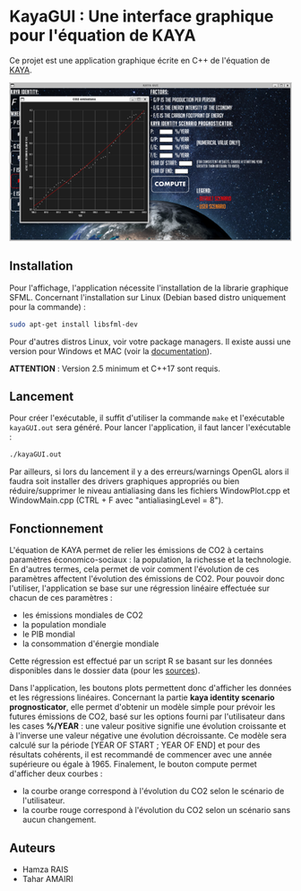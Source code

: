 # KayaGUI : Une interface graphique pour l'équation de KAYA

Ce projet est une application graphique écrite en C++ de l'équation de [KAYA](https://fr.wikipedia.org/wiki/%C3%89quation_de_Kaya).

![Screen](images/screen.png)

## Installation

Pour l'affichage, l'application nécessite l'installation de la librarie graphique SFML.
Concernant l'installation sur Linux (Debian based distro uniquement pour la commande) :

```bash
sudo apt-get install libsfml-dev
```

Pour d'autres distros Linux, voir votre package managers.
Il existe aussi une version pour Windows et MAC (voir la [documentation](https://www.sfml-dev.org/tutorials/2.5/#getting-started)).

**ATTENTION** : Version 2.5 minimum et C++17 sont requis.  

## Lancement

Pour créer l'exécutable, il suffit d'utiliser la commande `make` et l'exécutable `kayaGUI.out` sera
généré. Pour lancer l'application, il faut lancer l'exécutable :

```bash
./kayaGUI.out
```

Par ailleurs, si lors du lancement il y a des erreurs/warnings OpenGL alors il faudra soit installer des drivers graphiques appropriés ou bien réduire/supprimer le niveau antialiasing dans les fichiers WindowPlot.cpp et WindowMain.cpp (CTRL + F avec "antialiasingLevel = 8"). 

## Fonctionnement

L'équation de KAYA permet de relier les émissions de CO2 à certains paramètres économico-sociaux : la population, la richesse et la technologie. En d'autres termes, cela permet de voir comment
l'évolution de ces paramètres affectent l'évolution des émissions de CO2. Pour pouvoir donc l'utiliser, l'application se base sur une régression linéaire effectuée sur chacun de ces paramètres :

- les émissions mondiales de CO2
- la population mondiale
- le PIB mondial
- la consommation d'énergie mondiale

Cette régression est effectué par un script R se basant sur les données disponibles dans le dossier
data (pour les [sources](https://github.com/T-amairi/KayaGUI/blob/main/data/sources.txt)).

Dans l'application, les boutons plots permettent donc d'afficher les données et les régressions linéaires. Concernant la partie **kaya identity scenario prognosticator**, elle permet d'obtenir un modèle simple pour prévoir les futures émissions de CO2, basé sur les options fourni par l'utilisateur dans les cases **%/YEAR** : une valeur positive signifie une évolution croissante et à l'inverse une valeur négative une évolution décroissante. Ce modèle sera calculé sur la période [YEAR OF START ; YEAR OF END] et pour des résultats cohérents, il est recommandé de commencer avec une année supérieure ou égale à 1965. Finalement, le bouton compute permet d'afficher deux courbes :

- la courbe orange correspond à l'évolution du CO2 selon le scénario de l'utilisateur.
- la courbe rouge correspond à l'évolution du CO2 selon un scénario sans aucun changement.

## Auteurs

- Hamza RAIS
- Tahar AMAIRI
